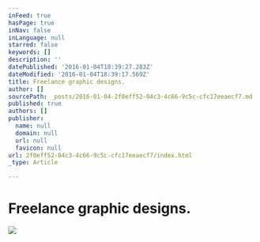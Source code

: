 ```yaml
---
inFeed: true
hasPage: true
inNav: false
inLanguage: null
starred: false
keywords: []
description: ''
datePublished: '2016-01-04T18:39:27.283Z'
dateModified: '2016-01-04T18:39:17.569Z'
title: Freelance graphic designs.
author: []
sourcePath: _posts/2016-01-04-2f0eff52-04c3-4c66-9c5c-cfc17eeaecf7.md
published: true
authors: []
publisher:
  name: null
  domain: null
  url: null
  favicon: null
url: 2f0eff52-04c3-4c66-9c5c-cfc17eeaecf7/index.html
_type: Article

---
```

# **Freelance graphic designs.**
![](https://s3-us-west-2.amazonaws.com/the-grid-img/p/5e8cc8a7898c0d447aebcf5ad7a6454650aa5b0e.jpg)